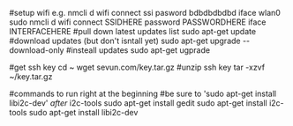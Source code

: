 #setup wifi e.g. nmcli d wifi connect ssi pasword bdbdbdbdbd iface wlan0
sudo nmcli d wifi connect SSIDHERE password PASSWORDHERE iface INTERFACEHERE
#pull down latest updates list
sudo apt-get update
#download updates (but don't isntall yet)
sudo apt-get upgrade --download-only
#insteall updates
sudo apt-get ugprade


#get ssh key
cd  ~
wget sevun.com/key.tar.gz
#unzip ssh key
tar -xzvf ~/key.tar.gz

#commands to run right at the beginning
#be sure to 'sudo apt-get install libi2c-dev' *after* i2c-tools
sudo apt-get install gedit
sudo apt-get install i2c-tools
sudo apt-get install libi2c-dev